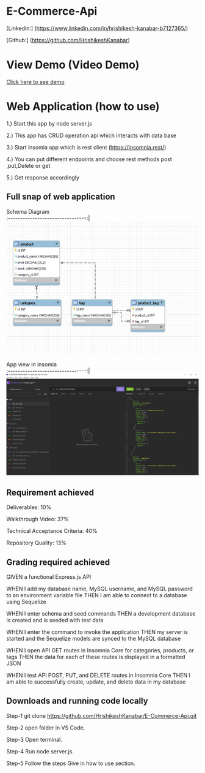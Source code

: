 # E-Commerce-Api

[Linkedin:] (https://www.linkedin.com/in/hrishikesh-kanabar-b7127365/)

[Github:] (https://github.com/HrishikeshKanabar)

# View Demo (Video Demo)

 [Click here to see demo]()


# Web Application (how to use)

1.) Start this app by node server.js

2.) This app has CRUD operation api which interacts with data base

3.) Start insomia app which is rest client (https://insomnia.rest/)

4.) You can put different endpoints and choose rest methods post ,put,Delete or get

5.) Get response accordingly


## Full snap of web application

Schema Diagram      
:--------------------------------:|
![App Start](https://github.com/HrishikeshKanabar/E-Commerce-Api/blob/main/assets/Scema-ecom.JPG)  

 App view in insomia       
:--------------------------------:|
![App Start](https://github.com/HrishikeshKanabar/E-Commerce-Api/blob/main/assets/In-api.JPG)      


## Requirement achieved 

Deliverables: 10%

Walkthrough Video: 37%

Technical Acceptance Criteria: 40%

Repository Quality: 13%


## Grading required achieved

GIVEN a functional Express.js API

WHEN I add my database name, MySQL username, and MySQL password to an environment variable file
THEN I am able to connect to a database using Sequelize

WHEN I enter schema and seed commands
THEN a development database is created and is seeded with test data

WHEN I enter the command to invoke the application
THEN my server is started and the Sequelize models are synced to the MySQL database

WHEN I open API GET routes in Insomnia Core for categories, products, or tags
THEN the data for each of these routes is displayed in a formatted JSON

WHEN I test API POST, PUT, and DELETE routes in Insomnia Core
THEN I am able to successfully create, update, and delete data in my database

## Downloads and running code locally

Step-1 git clone https://github.com/HrishikeshKanabar/E-Commerce-Api.git

Step-2 open folder in VS Code.

Step-3 Open terminal.

Step-4 Run node server.js.

Step-5 Follow the steps Give in how to use section.
